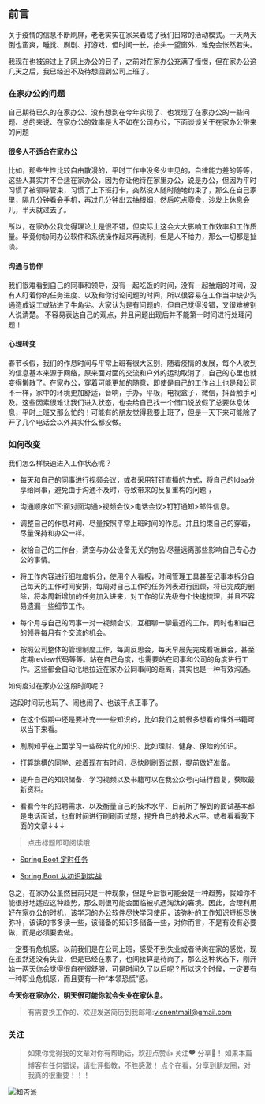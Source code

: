 ## 前言

关于疫情的信息不断刷屏，老老实实在家呆着成了我们日常的活动模式。一天两天倒也蛮爽，睡觉、刷剧、打游戏，但时间一长，抬头一望窗外，难免会怅然若失。

我现在也被迫过上了网上办公的日子，之前对在家办公充满了憧憬，但在家办公这几天之后，我已经迫不及待想回到公司上班了。

### 在家办公的问题

自己期待已久的在家办公、没有想到在今年实现了、也发现了在家办公的一些问题、总的来说、在家办公的效率是大不如在公司办公，下面谈谈关于在家办公带来的问题

#### 很多人不适合在家办公

比如，那些生性比较自由散漫的，平时工作中没多少主见的，自律能力差的等等，这些人其实并不合适在家办公，因为你让他待在家里办公，说是办公，但因为平时习惯了被领导管束，习惯了上下班打卡，突然没人随时随地约束了，那么在自己家里，隔几分钟看会手机，再过几分钟出去抽根烟，然后吃点零食，沙发上休息会儿，半天就过去了。

所以，在家办公我觉得理论上是很不错，但实际上这会大大影响工作效率和工作质量。毕竟你协同办公软件和系统操作起来再流利，但是人不给力，那么一切都是扯淡。

#### 沟通与协作 

我们很难看到自己的同事和领导，没有一起吃饭的时间，没有一起抽烟的时间，没有人盯着你的任务进度、以及和你讨论问题的时间，所以很容易在工作当中缺少沟通造成返工或钻进了牛角尖。大家认为是有问题的，但自己觉得没错，又很难被别人说清楚。 不容易表达自己的观点，并且问题出现后并不能第一时间进行处理问题！

#### 心理转变

春节长假，我们的作息时间与平常上班有很大区别，随着疫情的发展，每个人收到的信息基本来源于网络，原来面对面的交流和户外的运动取消了，自己的心里也就变得懒散了。在家办公，穿着可能更加的随意，即使是自己的工作台上也是和公司不一样，家中的环境更加舒适，音响，手办，平板，电视盒子，微信，抖音触手可及。这些因素很难让我们进入状态，也会给自己找一个借口说放假了总要休息休息，平时上班又那么忙的！可能有的朋友觉得我要上班了，但是一天下来可能除了开了几个电话会以外其实什么都没做。

### 如何改变

我们怎么样快速进入工作状态呢？ 

- 每天和自己的同事进行视频会议，或者采用钉钉直播的方式，将自己的Idea分享给同事，避免由于沟通不及时，导致带来的反复重构的问题 ，

- 沟通顺序如下:面对面沟通>视频会议>电话会议>钉钉通知>邮件信息。

- 调整自己的作息时间、尽量按照平常上班时间的作息。并且约束自己的穿着，尽量保持和办公一样。

- 收拾自己的工作台，清空与办公设备无关的物品!尽量远离那些影响自己专心办公的事情。

- 将工作内容进行细粒度拆分，使用个人看板，时间管理工具甚至记事本拆分自己每天的工作时间安排，每周对自己工作的任务列表进行回顾，将已完成的删除，将本周新增加的任务加入进来，对工作的优先级有个快速梳理，并且不容易遗漏一些细节工作。

- 每个月与自己的同事一对一视频会议，互相聊一聊最近的工作。同时也和自己的领导每月有个交流的机会。

- 按照公司整体的管理制度工作，每周反思会，每天早晨先完成看板展会，甚至定期review代码等等。站在自己角度，也需要站在同事和公司的角度进行工作。这些都会自动化地拉近在家办公同事间的距离，其实也是一种有效沟通。


如何度过在家办公这段时间呢？

​  这段时间玩也玩了、闹也闹了、也该干点正事了。

- 在这个假期中还是要补充一一些知识的，比如我们之前很多想看的课外书籍可以当下来看。

- 刷刷知乎在上面学习一些碎片化的知识、比如理财、健身、保险的知识。

- 打算跳槽的同学、趁着现在有时间，尽快刷刷面试题，提前做好准备。

- 提升自己的知识储备、学习视频以及书籍可以在我公众号内进行回复，获取最新资料。

- 看看今年的招聘需求、以及衡量自己的技术水平、目前所了解到的面试基本都是电话面试，也有时间进行刷刷面试题，提升自己的技术水平。或者看看我下面的文章↓↓↓

> 点击标题即可阅读哦

- [Spring Boot 定时任务](https://mp.weixin.qq.com/s/SwBOJVpmh8_nhMHVlLMGuw)

- [Spring Boot 从初识到实战](https://mp.weixin.qq.com/s/TjT43KpFDe_TpBw3kqf64Q) 

总之，在家办公虽然目前只是一种现象，但是今后很可能会是一种趋势，假如你不能很好地适应这种趋势，那么则很可能会面临被机遇淘汰的窘境。因此，合理利用好在家办公的时机，该学习的办公软件尽快学习使用，该弥补的工作知识短板尽快弥补，该读的书多读一些，该储备的知识多储备一些，对你而言，不是有没有必要做，而是必须要去做。

一定要有危机感。以前我们是在公司上班，感受不到失业或者待岗在家的感觉，现在虽然还没有失业，但是已经在家了，也间接算是待岗了，那么这种状态下，刚开始一两天你会觉得很自在很舒服，可是时间久了以后呢？所以这个时候，一定要有一种职业危机感，而且要有一种“本领恐慌”感。

**今天你在家办公，明天很可能你就会失业在家休息。**

> 有需要换工作的、欢迎发送简历到我邮箱:vicnentmail@gmail.com

### 关注

>如果你觉得我的文章对你有帮助话，欢迎点赞👍 关注❤️ 分享👥！
>如果本篇博客有任何错误，请批评指教，不胜感激！
>点个在看，分享到朋友圈，对我真的很重要！！！

![知否派](https://whcoding.oss-cn-hangzhou.aliyuncs.com/img/20220530174025.jpg)
